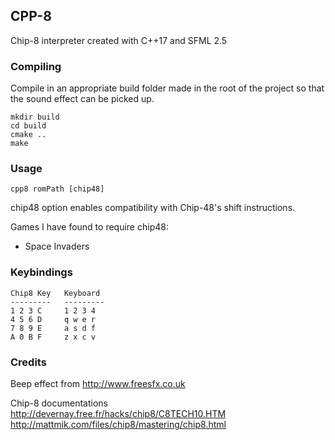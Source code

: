 ## CPP-8
Chip-8 interpreter created with C++17 and SFML 2.5

### Compiling
Compile in an appropriate build folder made in the root of the project so that the sound effect can be picked up.

```
mkdir build
cd build
cmake ..
make
```

### Usage
`cpp8 romPath [chip48]`

chip48 option enables compatibility with Chip-48's shift instructions.

Games I have found to require chip48:
* Space Invaders

### Keybindings
```    
Chip8 Key   Keyboard
---------   ---------
1 2 3 C     1 2 3 4
4 5 6 D     q w e r
7 8 9 E     a s d f
A 0 B F     z x c v
```

### Credits
Beep effect from http://www.freesfx.co.uk

Chip-8 documentations http://devernay.free.fr/hacks/chip8/C8TECH10.HTM
                      http://mattmik.com/files/chip8/mastering/chip8.html